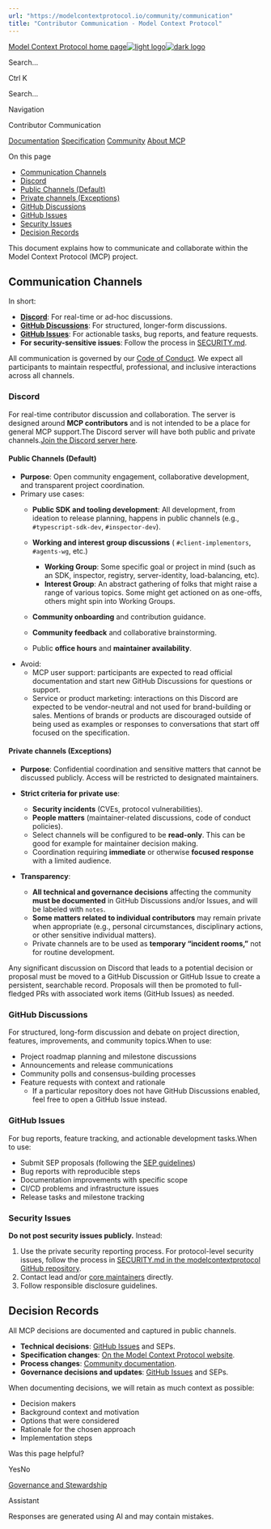 ```yaml
---
url: "https://modelcontextprotocol.io/community/communication"
title: "Contributor Communication - Model Context Protocol"
---
```


[Model Context Protocol home page![light logo](https://mintlify.s3.us-west-1.amazonaws.com/mcp/logo/light.svg)![dark logo](https://mintlify.s3.us-west-1.amazonaws.com/mcp/logo/dark.svg)](https://modelcontextprotocol.io/)

Search...

Ctrl K

Search...

Navigation

Contributor Communication

[Documentation](https://modelcontextprotocol.io/docs/getting-started/intro) [Specification](https://modelcontextprotocol.io/specification/2025-06-18) [Community](https://modelcontextprotocol.io/community/communication) [About MCP](https://modelcontextprotocol.io/about)

On this page

- [Communication Channels](https://modelcontextprotocol.io/community/communication#communication-channels)
- [Discord](https://modelcontextprotocol.io/community/communication#discord)
- [Public Channels (Default)](https://modelcontextprotocol.io/community/communication#public-channels-default)
- [Private channels (Exceptions)](https://modelcontextprotocol.io/community/communication#private-channels-exceptions)
- [GitHub Discussions](https://modelcontextprotocol.io/community/communication#github-discussions)
- [GitHub Issues](https://modelcontextprotocol.io/community/communication#github-issues)
- [Security Issues](https://modelcontextprotocol.io/community/communication#security-issues)
- [Decision Records](https://modelcontextprotocol.io/community/communication#decision-records)

This document explains how to communicate and collaborate within the Model Context Protocol (MCP) project.

## [​](https://modelcontextprotocol.io/community/communication\#communication-channels)  Communication Channels

In short:

- **[Discord](https://discord.gg/6CSzBmMkjX)**: For real-time or ad-hoc discussions.
- **[GitHub Discussions](https://github.com/modelcontextprotocol/modelcontextprotocol/discussions)**: For structured, longer-form discussions.
- **[GitHub Issues](https://github.com/modelcontextprotocol/modelcontextprotocol/issues)**: For actionable tasks, bug reports, and feature requests.
- **For security-sensitive issues**: Follow the process in [SECURITY.md](https://github.com/modelcontextprotocol/modelcontextprotocol/blob/main/SECURITY.md).

All communication is governed by our [Code of Conduct](https://github.com/modelcontextprotocol/modelcontextprotocol/blob/main/CODE_OF_CONDUCT.md). We expect all participants to maintain respectful, professional, and inclusive interactions across all channels.

### [​](https://modelcontextprotocol.io/community/communication\#discord)  Discord

For real-time contributor discussion and collaboration. The server is designed around **MCP contributors** and is not intended
to be a place for general MCP support.The Discord server will have both public and private channels.[Join the Discord server here](https://discord.gg/6CSzBmMkjX).

#### [​](https://modelcontextprotocol.io/community/communication\#public-channels-default)  Public Channels (Default)

- **Purpose**: Open community engagement, collaborative development, and transparent project coordination.
- Primary use cases:
  - **Public SDK and tooling development**: All development, from ideation to release planning, happens in public channels (e.g., `#typescript-sdk-dev`, `#inspector-dev`).
  - **Working and interest group discussions** ( `#client-implementors`, `#agents-wg`, etc.)

    - **Working Group**: Some specific goal or project in mind (such as an SDK, inspector, registry, server-identity, load-balancing, etc).
    - **Interest Group**: An abstract gathering of folks that might raise a range of various topics. Some might get actioned on as one-offs, others might spin into Working Groups.
  - **Community onboarding** and contribution guidance.
  - **Community feedback** and collaborative brainstorming.
  - Public **office hours** and **maintainer availability**.
- Avoid:
  - MCP user support: participants are expected to read official documentation and start new GitHub Discussions for questions or support.
  - Service or product marketing: interactions on this Discord are expected to be vendor-neutral and not used for brand-building or sales. Mentions of brands or products are discouraged outside of being used as examples or responses to conversations that start off focused on the specification.

#### [​](https://modelcontextprotocol.io/community/communication\#private-channels-exceptions)  Private channels (Exceptions)

- **Purpose**: Confidential coordination and sensitive matters that cannot be discussed publicly. Access will be restricted to designated maintainers.
- **Strict criteria for private use**:

  - **Security incidents** (CVEs, protocol vulnerabilities).
  - **People matters** (maintainer-related discussions, code of conduct policies).
  - Select channels will be configured to be **read-only**. This can be good for example for maintainer decision making.
  - Coordination requiring **immediate** or otherwise **focused response** with a limited audience.
- **Transparency**:

  - **All technical and governance decisions** affecting the community **must be documented** in GitHub Discussions and/or Issues, and will be labeled with `notes`.
  - **Some matters related to individual contributors** may remain private when appropriate (e.g., personal circumstances, disciplinary actions, or other sensitive individual matters).
  - Private channels are to be used as **temporary “incident rooms,”** not for routine development.

Any significant discussion on Discord that leads to a potential decision or proposal must be moved to a GitHub Discussion or GitHub Issue to create a persistent, searchable record. Proposals will then be promoted to full-fledged PRs with associated work items (GitHub Issues) as needed.

### [​](https://modelcontextprotocol.io/community/communication\#github-discussions)  GitHub Discussions

For structured, long-form discussion and debate on project direction, features, improvements, and community topics.When to use:

- Project roadmap planning and milestone discussions
- Announcements and release communications
- Community polls and consensus-building processes
- Feature requests with context and rationale
  - If a particular repository does not have GitHub Discussions enabled, feel free to open a GitHub Issue instead.

### [​](https://modelcontextprotocol.io/community/communication\#github-issues)  GitHub Issues

For bug reports, feature tracking, and actionable development tasks.When to use:

- Submit SEP proposals (following the [SEP guidelines](https://modelcontextprotocol.io/community/sep-guidelines))
- Bug reports with reproducible steps
- Documentation improvements with specific scope
- CI/CD problems and infrastructure issues
- Release tasks and milestone tracking

### [​](https://modelcontextprotocol.io/community/communication\#security-issues)  Security Issues

**Do not post security issues publicly.** Instead:

1. Use the private security reporting process. For protocol-level security issues, follow the process in [SECURITY.md in the modelcontextprotocol GitHub repository](https://github.com/modelcontextprotocol/modelcontextprotocol/blob/main/SECURITY.md).
2. Contact lead and/or [core maintainers](https://modelcontextprotocol.io/community/governance#current-core-maintainers) directly.
3. Follow responsible disclosure guidelines.

## [​](https://modelcontextprotocol.io/community/communication\#decision-records)  Decision Records

All MCP decisions are documented and captured in public channels.

- **Technical decisions**: [GitHub Issues](https://github.com/modelcontextprotocol/modelcontextprotocol/issues) and SEPs.
- **Specification changes**: [On the Model Context Protocol website](https://modelcontextprotocol.io/specification/draft/changelog).
- **Process changes**: [Community documentation](https://modelcontextprotocol.io/community/governance).
- **Governance decisions and updates**: [GitHub Issues](https://github.com/modelcontextprotocol/modelcontextprotocol/issues) and SEPs.

When documenting decisions, we will retain as much context as possible:

- Decision makers
- Background context and motivation
- Options that were considered
- Rationale for the chosen approach
- Implementation steps

Was this page helpful?

YesNo

[Governance and Stewardship](https://modelcontextprotocol.io/community/governance)

Assistant

Responses are generated using AI and may contain mistakes.